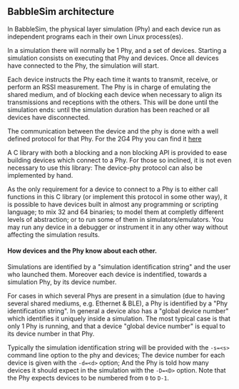 ## BabbleSim architecture

In BabbleSim, the physical layer simulation (Phy) and each device run as
independent programs each in their own Linux process(es).

In a simulation there will normally be 1 Phy, and a set of devices.
Starting a simulation consists on executing that Phy and devices.
Once all devices have connected to the Phy, the simulation will
start.

Each device instructs the Phy each time it wants to transmit, receive, or
perform an RSSI measurement.
The Phy is in charge of emulating the shared medium, and of blocking each
device when necessary to align its transmissions and receptions with the others.
This will be done until the simulation ends: until the simulation duration has
been reached or all devices have disconnected.

The communication between the device and the phy is done with a well defined
protocol for that Phy. For the 2G4 Phy you can find it
[here](https://github.com/BabbleSim/ext_2G4_libPhyComv1/tree/master/docs)

A C library with both a blocking and a non blocking API is provided to ease
building devices which connect to a Phy.
For those so inclined, it is not even necessary to use this library: The
device-phy protocol can also be implemented by hand.

As the only requirement for a device to connect to a Phy is to either call
functions in this C library (or implement this protocol in some other way), it
is possible to have devices built in almost any programming or scripting
language; to mix 32 and 64 binaries; to model them at completly different
levels of abstraction; or to run some of them in simulators/emulators.
You may run any device in a debugger or instrument it in any other way without
affecting the simulation results.


#### How devices and the Phy know about each other.

Simulations are identified by a "simulation identification string" and the user
who launched them.
Moreover each device is indentified, towards a simulation Phy, by its device
number.

For cases in which several Phys are present in a simulation (due to having
several shared mediums, e.g. Ethernet & BLE), a Phy is identified by a
"Phy identification string".
In general a device also has a "global device number" which identifies it
uniquely inside a simulation.
The most typical case is that only 1 Phy is running, and that a device "global
device number" is equal to its device number in that Phy.

Typically the simulation identification string will be provided with the `-s=<s>`
command line option to the phy and devices; The device number for each device
is given with the `-d=<d>` option; And the Phy is told how many devices it
should expect in the simulation with the `-D=<D>` option.
Note that the Phy expects devices to be numbered from `0` to `D-1`.
